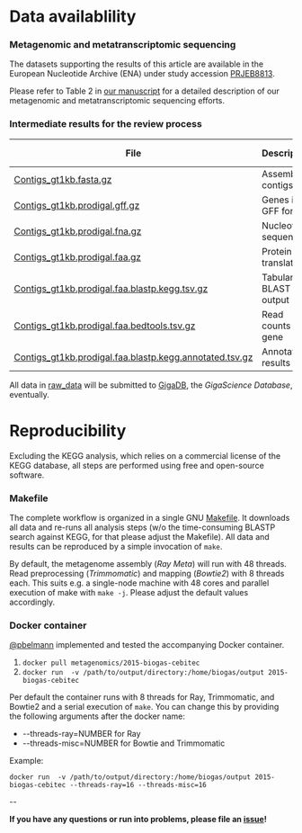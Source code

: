# Data availablility

### Metagenomic and metatranscriptomic sequencing

The datasets supporting the results of this article are available in the European Nucleotide Archive (ENA) under study accession [PRJEB8813](http://www.ebi.ac.uk/ena/data/view/PRJEB8813).

Please refer to Table 2 in [our manuscript](latex_src/bremges_gigascience_2015.pdf) for a detailed description of our metagenomic and metatranscriptomic sequencing efforts.

### Intermediate results for the review process

File | Description | Analysis step
--- | --- | ---
[Contigs_gt1kb.fasta.gz](raw_data/Contigs_gt1kb.fasta.gz) | Assembled contigs | RayMeta assembly
[Contigs_gt1kb.prodigal.gff.gz](raw_data/Contigs_gt1kb.prodigal.gff.gz) | Genes in GFF format | Gene prediction
[Contigs_gt1kb.prodigal.fna.gz](raw_data/Contigs_gt1kb.prodigal.fna.gz) | Nucleotide sequences | Gene prediction
[Contigs_gt1kb.prodigal.faa.gz](raw_data/Contigs_gt1kb.prodigal.faa.gz) | Protein translations | Gene prediction
[Contigs_gt1kb.prodigal.faa.blastp.kegg.tsv.gz](raw_data/Contigs_gt1kb.prodigal.faa.blastp.kegg.tsv.gz) | Tabular BLAST output | BLASTP vs. KEGG
[Contigs_gt1kb.prodigal.faa.bedtools.tsv.gz](raw_data/Contigs_gt1kb.prodigal.faa.bedtools.tsv.gz) | Read counts per gene | BEDTools multicov
[Contigs_gt1kb.prodigal.faa.blastp.kegg.annotated.tsv.gz](raw_data/Contigs_gt1kb.prodigal.faa.blastp.kegg.annotated.tsv.gz) | Annotated results | Custom: [annotate.pl](annotate.pl)

All data in [raw_data](raw_data) will be submitted to [GigaDB](http://gigadb.org/), the *GigaScience Database*, eventually.

# Reproducibility

Excluding the KEGG analysis, which relies on a commercial license of the KEGG database, all steps are performed using free and open-source software.

### Makefile

The complete workflow is organized in a single GNU [Makefile](Makefile). It downloads all data and re-runs all analysis steps (w/o the time-consuming BLASTP search against KEGG, for that please adjust the Makefile). All data and results can be reproduced by a simple invocation of `make`.

By default, the metagenome assembly (*Ray Meta*) will run with 48 threads. Read preprocessing (*Trimmomatic*) and mapping (*Bowtie2*) with 8 threads each. This suits e.g. a single-node machine with 48 cores and parallel execution of make with `make -j`. Please adjust the default values accordingly.

### Docker container

[@pbelmann](https://github.com/pbelmann) implemented and tested the accompanying Docker container.

1. `docker pull metagenomics/2015-biogas-cebitec`
2. `docker run  -v /path/to/output/directory:/home/biogas/output 2015-biogas-cebitec`
     
Per default the container runs with 8 threads for Ray, Trimmomatic, and Bowtie2 and a serial execution of `make`.
You can change this by providing the following arguments after the docker name:
   
   * --threads-ray=NUMBER for Ray
   * --threads-misc=NUMBER for Bowtie and Trimmomatic

Example:

`docker run  -v /path/to/output/directory:/home/biogas/output 2015-biogas-cebitec --threads-ray=16 --threads-misc=16`

--

**If you have any questions or run into problems, please file an [issue](https://github.com/abremges/2015-biogas-cebitec/issues)!**
